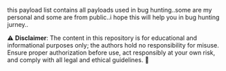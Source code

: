 this payload list contains all payloads used in bug hunting..some are my personal and some are from public..i hope this will help you in bug hunting jurney..

⚠️ **Disclaimer**: The content in this repository is for educational and informational purposes only; the authors hold no responsibility for misuse. Ensure proper authorization before use, act responsibly at your own risk, and comply with all legal and ethical guidelines. 🚀
